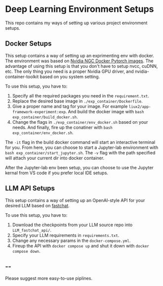 # Deep Learning Environment Setups

This repo contains my ways of setting up various project environment setups.


## Docker Setups

This setup contains a way of setting up an exprimenting env with docker. The
environment was based on [Nvidia NGC Docker Pytorch images](https://catalog.ngc.nvidia.com/orgs/nvidia/containers/pytorch).
The advantage of using this setup is that you don't have to setup nvcc, cuDNN,
etc. The only thing you need is a proper Nvidia GPU driver, and nvidia-container-toolkit
based on you system setting.

To use this setup, you have to:
1. Specify all the required packages you need in the `requirement.txt`.
2. Replace the desired base image in `./exp_container/Dockerfile`.
3. Give a proper name and tag for your image. For example `liux2/app-framework-experiment:exp`.
And build the docker image with `bash exp_container/build_docker.sh`.
4. Change the flags in `./exp_container/env_docker.sh` based on your needs.
And finally, fire up the conatiner with `bash exp_container/env_docker.sh`.

The `-it` flag in the build docker command will start an interactive terminal
for you. From here, you can choose to start a Jupyter-lab environment with
`bash exp_container/start_jupyter.sh`. The `-v` flag with the path specified
will attach your current dir into docker container.

After the Jupyter-lab env been setup, you can choose to use the Jupyter kernal
from VS code if you prefer local IDE setups.

## LLM API Setups

This setup contains a way of setting up an OpenAI-style API for your desired LLM
based on [fastchat](https://github.com/lm-sys/FastChat).

To use this setup, you have to:
1. Download the checkpoints from your LLM source repo into `LLM_fastchat_api/`.
2. Specify your LLM requirements in `requirements.txt`.
3. Change any necessary params in the `docker-compose.yml`.
4. Fireup the API with `docker compose up` and shut it down with `docker compose down`.

## --

Please suggest more easy-to-use piplines.
